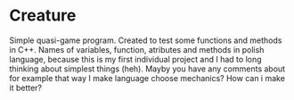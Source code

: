# Creature
Simple quasi-game program. Created to test some functions and methods in C++.
Names of variables, function, atributes and methods in polish language, because this is my first individual project and I had to long thinking about simplest things (heh).
Mayby you have any comments about for example that way I make language choose mechanics? How can i make it better?
